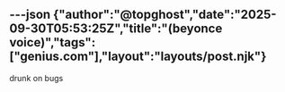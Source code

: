 ---json
{"author":"@topghost","date":"2025-09-30T05:53:25Z","title":"(beyonce voice)","tags":["genius.com"],"layout":"layouts/post.njk"}
---
drunk on bugs
